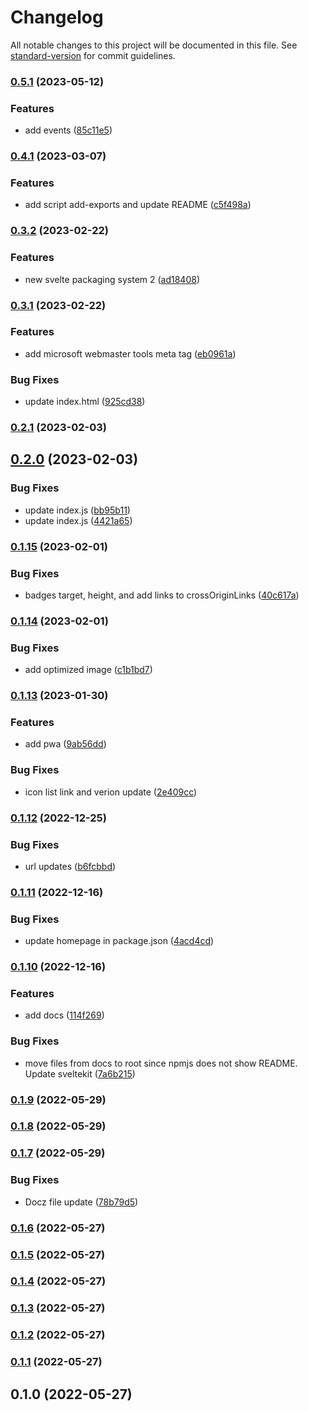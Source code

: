 # Changelog

All notable changes to this project will be documented in this file. See [standard-version](https://github.com/conventional-changelog/standard-version) for commit guidelines.

### [0.5.1](https://github.com/shinokada/svelte-file-icons/compare/v0.4.1...v0.5.1) (2023-05-12)


### Features

* add events ([85c11e5](https://github.com/shinokada/svelte-file-icons/commit/85c11e5c17a935c1d6daff299a3f6b367ee3150b))

### [0.4.1](https://github.com/shinokada/svelte-file-icons/compare/v0.3.2...v0.4.1) (2023-03-07)

### Features

- add script add-exports and update README ([c5f498a](https://github.com/shinokada/svelte-file-icons/commit/c5f498a2975d35f4dae670a5120f9512e36b68ab))

### [0.3.2](https://github.com/shinokada/svelte-file-icons/compare/v0.3.1...v0.3.2) (2023-02-22)

### Features

- new svelte packaging system 2 ([ad18408](https://github.com/shinokada/svelte-file-icons/commit/ad184084da6a073af681720aeead4212911d5dca))

### [0.3.1](https://github.com/shinokada/svelte-file-icons/compare/v0.2.1...v0.3.1) (2023-02-22)

### Features

- add microsoft webmaster tools meta tag ([eb0961a](https://github.com/shinokada/svelte-file-icons/commit/eb0961acf33c79032b3926e352dc1a9aedc01724))

### Bug Fixes

- update index.html ([925cd38](https://github.com/shinokada/svelte-file-icons/commit/925cd383e3ed9cd232156e65652cca5df255a146))

### [0.2.1](https://github.com/shinokada/svelte-file-icons/compare/v0.2.0...v0.2.1) (2023-02-03)

## [0.2.0](https://github.com/shinokada/svelte-file-icons/compare/v0.1.15...v0.2.0) (2023-02-03)

### Bug Fixes

- update index.js ([bb95b11](https://github.com/shinokada/svelte-file-icons/commit/bb95b1139798e9805989055f0b6a31596abd3706))
- update index.js ([4421a65](https://github.com/shinokada/svelte-file-icons/commit/4421a65f6999950b7f91d619bed5005033005665))

### [0.1.15](https://github.com/shinokada/svelte-file-icons/compare/v0.1.14...v0.1.15) (2023-02-01)

### Bug Fixes

- badges target, height, and add links to crossOriginLinks ([40c617a](https://github.com/shinokada/svelte-file-icons/commit/40c617aef86f2ee73f8842ff1568b6ecac57e310))

### [0.1.14](https://github.com/shinokada/svelte-file-icons/compare/v0.1.13...v0.1.14) (2023-02-01)

### Bug Fixes

- add optimized image ([c1b1bd7](https://github.com/shinokada/svelte-file-icons/commit/c1b1bd7a96e0bae8aff664e7c5586decf8da57f6))

### [0.1.13](https://github.com/shinokada/svelte-file-icons/compare/v0.1.12...v0.1.13) (2023-01-30)

### Features

- add pwa ([9ab56dd](https://github.com/shinokada/svelte-file-icons/commit/9ab56dd086380a8df0ead8602c7e07b69e905594))

### Bug Fixes

- icon list link and verion update ([2e409cc](https://github.com/shinokada/svelte-file-icons/commit/2e409cc1268b52cb441cef54ba029f9de01b1d2f))

### [0.1.12](https://github.com/shinokada/svelte-file-icons/compare/v0.1.11...v0.1.12) (2022-12-25)

### Bug Fixes

- url updates ([b6fcbbd](https://github.com/shinokada/svelte-file-icons/commit/b6fcbbd6ac71cc60ecb6e111afb93d0113bf9e9b))

### [0.1.11](https://github.com/shinokada/svelte-file-icons/compare/v0.1.10...v0.1.11) (2022-12-16)

### Bug Fixes

- update homepage in package.json ([4acd4cd](https://github.com/shinokada/svelte-file-icons/commit/4acd4cd8c19dc71747be6bcfa4b84a51f9940b9d))

### [0.1.10](https://github.com/shinokada/svelte-file-icons/compare/v0.1.9...v0.1.10) (2022-12-16)

### Features

- add docs ([114f269](https://github.com/shinokada/svelte-file-icons/commit/114f2698ec96778384ff3ab42f009b997bc3e35c))

### Bug Fixes

- move files from docs to root since npmjs does not show README. Update sveltekit ([7a6b215](https://github.com/shinokada/svelte-file-icons/commit/7a6b215b91d211bb869d084ea6cbc2a1511b4134))

### [0.1.9](https://github.com/shinokada/svelte-file-icons/compare/v0.1.8...v0.1.9) (2022-05-29)

### [0.1.8](https://github.com/shinokada/svelte-file-icons/compare/v0.1.7...v0.1.8) (2022-05-29)

### [0.1.7](https://github.com/shinokada/svelte-file-icons/compare/v0.1.6...v0.1.7) (2022-05-29)

### Bug Fixes

- Docz file update ([78b79d5](https://github.com/shinokada/svelte-file-icons/commit/78b79d5fd0d7ab6b658a45d96bf62d3791a2f9fb))

### [0.1.6](https://github.com/shinokada/svelte-file-icons/compare/v0.1.5...v0.1.6) (2022-05-27)

### [0.1.5](https://github.com/shinokada/svelte-file-icons/compare/v0.1.4...v0.1.5) (2022-05-27)

### [0.1.4](https://github.com/shinokada/svelte-file-icons/compare/v0.1.3...v0.1.4) (2022-05-27)

### [0.1.3](https://github.com/shinokada/svelte-file-icons/compare/v0.1.2...v0.1.3) (2022-05-27)

### [0.1.2](https://github.com/shinokada/svelte-file-icons/compare/v0.1.1...v0.1.2) (2022-05-27)

### [0.1.1](https://github.com/shinokada/svelte-file-icons/compare/v0.1.0...v0.1.1) (2022-05-27)

## 0.1.0 (2022-05-27)
